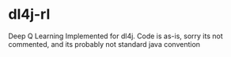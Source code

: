 # dl4j-rl
Deep Q Learning Implemented for dl4j.
Code is as-is, sorry its not commented, and its probably not standard java convention
